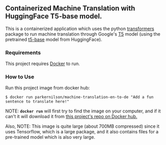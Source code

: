 ## Containerized Machine Translation with HuggingFace T5-base model.
This is a containerized application which uses the python [transformers](https://pypi.org/project/transformers/) package to run machine translation through Google's [T5](https://ai.googleblog.com/2020/02/exploring-transfer-learning-with-t5.html) model (using the pretrained [t5-base](https://huggingface.co/t5-base) model from HuggingFace).

### Requirements
This project requires [Docker](https://docs.docker.com/get-started/overview/) to run.

### How to Use
Run this project image from docker hub:
```
$ docker run parkernilson/machine-translation-en-to-de "Add a fun sentence to translate here!"
```
NOTE: **`docker run`** will first try to find the image on your computer, and if it can't it will download it from [this project's repo on Docker hub.](https://hub.docker.com/repository/docker/parkernilson/machine-translation-en-to-de)

Also, NOTE: This image is quite large (about 700MB compressed) since it uses Tensorflow, which is a large package, and it also contains files for a pre-trained model which is also very large.